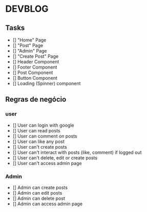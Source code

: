 # DEVBLOG

## Tasks
- [] "Home" Page
- [] "Post" Page
- [] "Admin" Page
- [] "Create Post" Page
- [] Header Component
- [] Footer Component
- [] Post Component
- [] Button Component
- [] Loading (Spinner) component

## Regras de negócio

### user
- [] User can login with google
- [] User can read posts
- [] User can comment on posts
- [] User can like any post
- [] User can't create posts
- [] User can't interact with posts (like, comment) if logged out
- [] User can't delete, edit or create posts
- [] User can't access admin page

### Admin
- [] Admin can create posts
- [] Admin can edit posts
- [] Admin can delete post
- [] Admin can access admin page
